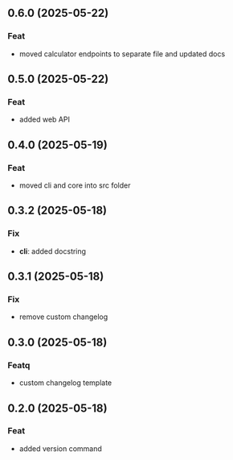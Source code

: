 ## 0.6.0 (2025-05-22)

### Feat

- moved calculator endpoints to separate file and updated docs

## 0.5.0 (2025-05-22)

### Feat

- added web API

## 0.4.0 (2025-05-19)

### Feat

- moved cli and core into src folder

## 0.3.2 (2025-05-18)

### Fix

- **cli**: added docstring

## 0.3.1 (2025-05-18)

### Fix

- remove custom changelog

## 0.3.0 (2025-05-18)

### Featq

- custom changelog template

## 0.2.0 (2025-05-18)

### Feat

- added version command
